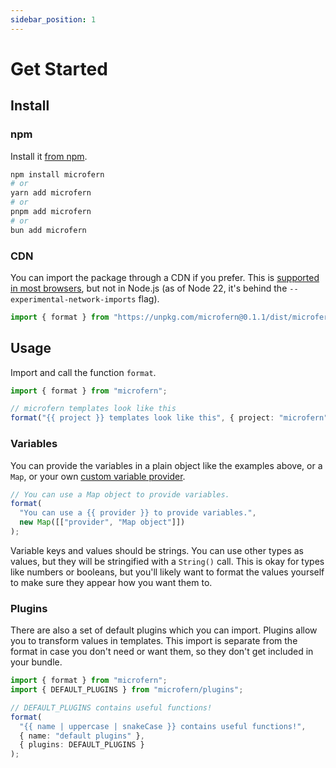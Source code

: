 ```yaml
---
sidebar_position: 1
---
```


# Get Started

## Install

### npm

Install it [from npm](https://www.npmjs.com/package/microfern).

```sh
npm install microfern
# or
yarn add microfern
# or
pnpm add microfern
# or
bun add microfern
```

### CDN

You can import the package through a CDN if you prefer. This is [supported in most browsers](https://developer.mozilla.org/en-US/docs/Web/JavaScript/Guide/Modules#javascript.statements.import),
but not in Node.js (as of Node 22, it's behind the `--experimental-network-imports` flag).

```js
import { format } from "https://unpkg.com/microfern@0.1.1/dist/microfern.js";
```

## Usage

Import and call the function `format`.

<!-- If you change these examples, please update the corresponding test in doc.test.ts too! -->

<!-- simple -->

```ts
import { format } from "microfern";

// microfern templates look like this
format("{{ project }} templates look like this", { project: "microfern" });
```

### Variables

You can provide the variables in a plain object like the examples above, or a
`Map`, or your own [custom variable provider](/docs/custom-variable-providers).

```ts
// You can use a Map object to provide variables.
format(
  "You can use a {{ provider }} to provide variables.",
  new Map([["provider", "Map object"]])
);
```

Variable keys and values should be strings. You can use other types as values,
but they will be stringified with a `String()` call. This is okay for types like
numbers or booleans, but you'll likely want to format the values yourself to
make sure they appear how you want them to.

### Plugins

There are also a set of default plugins which you can import. Plugins allow you
to transform values in templates. This import is separate from the format in
case you don't need or want them, so they don't get included in your bundle.

<!-- plugins -->

```ts
import { format } from "microfern";
import { DEFAULT_PLUGINS } from "microfern/plugins";

// DEFAULT_PLUGINS contains useful functions!
format(
  "{{ name | uppercase | snakeCase }} contains useful functions!",
  { name: "default plugins" },
  { plugins: DEFAULT_PLUGINS }
);
```
